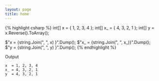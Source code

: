 ```yaml
---
layout: page
title: home
---
```


{% highlight csharp %}
int[] x  = { 1, 2, 3, 4 };
int[] x_ = { 4, 3, 2, 1 };
int[] y  = x.Reverse().ToArray();

$"x  = {string.Join(", ", x) }".Dump();
$"x_ = {string.Join(", ", x_)}".Dump();
$"y  = {string.Join(", ", y) }".Dump();
{% endhighlight %}

Output

```
x  = 1, 2, 3, 4
x_ = 4, 3, 2, 1
y  = 4, 3, 2, 1
```
